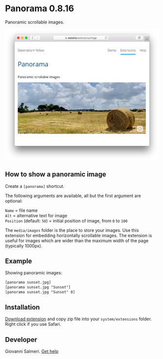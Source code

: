 # Panorama 0.8.16

Panoramic scrollable images.

<p align="center"><img src="panorama-screenshot.png?raw=true" alt="Screenshot"></p>

## How to show a panoramic image

Create a `[panorama]` shortcut. 

The following arguments are available, all but the first argument are optional:

`Name` = file name    
`Alt` = alternative text for image   
`Position` (default:  `50`) = initial position of image, from `0` to `100`

The `media/images` folder is the place to store your images. Use this extension for embedding horizontally scrollable images.  The extension is useful for images which are wider than the maximum width of the page (typically 1000px).

## Example

Showing panoramic images:

    [panorama sunset.jpg]  
    [panorama sunset.jpg "Sunset"]  
    [panorama sunset.jpg "Sunset" 0]  

## Installation

[Download extension](https://github.com/GiovanniSalmeri/yellow-panorama/archive/main.zip) and copy zip file into your `system/extensions` folder. Right click if you use Safari.

## Developer

Giovanni Salmeri. [Get help](https://datenstrom.se/yellow/help/)
